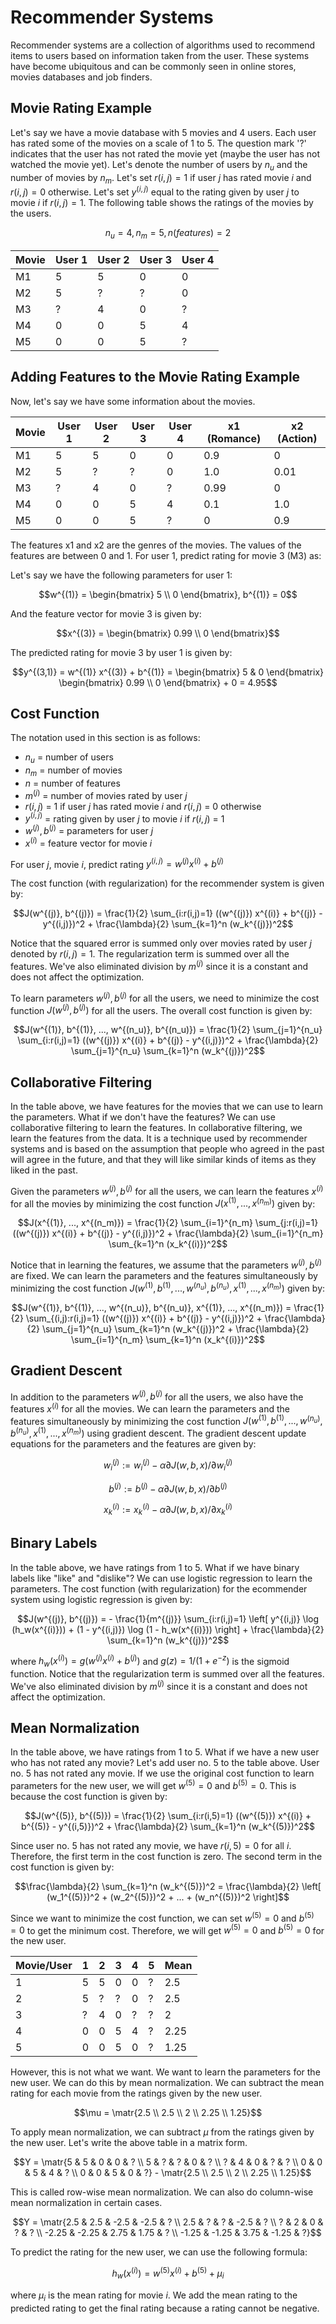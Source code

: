 # Recommender Systems
Recommender systems are a collection of algorithms used to recommend items to users based on information taken from the user. These systems have become ubiquitous and can be commonly seen in online stores, movies databases and job finders.

## Movie Rating Example
Let's say we have a movie database with 5 movies and 4 users. Each user has rated some of the movies on a scale of 1 to 5. The question mark '?' indicates that the user has not rated the movie yet (maybe the user has not watched the movie yet). Let's denote the number of users by $n_u$ and the number of movies by $n_m$. Let's set $r(i,j) = 1$ if user $j$ has rated movie $i$ and $r(i,j) = 0$ otherwise. Let's set $y^{(i,j)}$ equal to the rating given by user $j$ to movie $i$ if $r(i,j) = 1$. The following table shows the ratings of the movies by the users.

$$n_u = 4, n_m = 5, n (features) = 2$$

| Movie | User 1 | User 2 | User 3 | User 4 |
|-------|--------|--------|--------|--------|
| M1    | 5      | 5      | 0      | 0      |
| M2    | 5      | ?      | ?      | 0      |
| M3    | ?      | 4      | 0      | ?      |
| M4    | 0      | 0      | 5      | 4      |
| M5    | 0      | 0      | 5      | ?      |

## Adding Features to the Movie Rating Example
Now, let's say we have some information about the movies.

| Movie | User 1 | User 2 | User 3 | User 4 | x1 (Romance) | x2 (Action) |
|-------|--------|--------|--------|--------|--------------|-------------|
| M1    | 5      | 5      | 0      | 0      | 0.9          | 0           |
| M2    | 5      | ?      | ?      | 0      | 1.0          | 0.01        |
| M3    | ?      | 4      | 0      | ?      | 0.99         | 0           |
| M4    | 0      | 0      | 5      | 4      | 0.1          | 1.0         |
| M5    | 0      | 0      | 5      | ?      | 0            | 0.9         |

The features x1 and x2 are the genres of the movies. The values of the features are between 0 and 1. For user 1, predict rating for movie 3 (M3) as:

Let's say we have the following parameters for user 1:

$$w^{(1)} = \begin{bmatrix} 5 \\ 0 \end{bmatrix}, b^{(1)} = 0$$

And the feature vector for movie 3 is given by:

$$x^{(3)} = \begin{bmatrix} 0.99 \\ 0 \end{bmatrix}$$

The predicted rating for movie 3 by user 1 is given by:

$$y^{(3,1)} = w^{(1)} x^{(3)} + b^{(1)} = \begin{bmatrix} 5 & 0 \end{bmatrix} \begin{bmatrix} 0.99 \\ 0 \end{bmatrix} + 0 = 4.95$$

## Cost Function
The notation used in this section is as follows:

- $n_u$ = number of users
- $n_m$ = number of movies
- $n$ = number of features
- $m^{(j)}$ = number of movies rated by user $j$
- $r(i,j)$ = 1 if user $j$ has rated movie $i$ and $r(i,j)$ = 0 otherwise
- $y^{(i,j)}$ = rating given by user $j$ to movie $i$ if $r(i,j)$ = 1
- $w^{(j)}, b^{(j)}$ = parameters for user $j$
- $x^{(i)}$ = feature vector for movie $i$

For user $j$, movie $i$, predict rating $y^{(i,j)} = w^{(j)}x^{(i)} + b^{(j)}$

The cost function (with regularization) for the recommender system is given by:

$$J(w^{(j)}, b^{(j)}) = \frac{1}{2} \sum_{i:r(i,j)=1} ((w^{(j)}) x^{(i)} + b^{(j)} - y^{(i,j)})^2 + \frac{\lambda}{2} \sum_{k=1}^n (w_k^{(j)})^2$$

Notice that the squared error is summed only over movies rated by user $j$ denoted by $r(i,j) = 1$. The regularization term is summed over all the features. We've also eliminated division by $m^{(j)}$ since it is a constant and does not affect the optimization.

To learn parameters $w^{(j)}, b^{(j)}$ for all the users, we need to minimize the cost function $J(w^{(j)}, b^{(j)})$ for all the users. The overall cost function is given by:

$$J(w^{(1)}, b^{(1)}, ..., w^{(n_u)}, b^{(n_u)}) = \frac{1}{2} \sum_{j=1}^{n_u} \sum_{i:r(i,j)=1} ((w^{(j)}) x^{(i)} + b^{(j)} - y^{(i,j)})^2 + \frac{\lambda}{2} \sum_{j=1}^{n_u} \sum_{k=1}^n (w_k^{(j)})^2$$

## Collaborative Filtering
In the table above, we have features for the movies that we can use to learn the parameters. What if we don't have the features? We can use collaborative filtering to learn the features. In collaborative filtering, we learn the features from the data. It is a technique used by recommender systems and is based on the assumption that people who agreed in the past will agree in the future, and that they will like similar kinds of items as they liked in the past.

Given the parameters $w^{(j)}, b^{(j)}$ for all the users, we can learn the features $x^{(i)}$ for all the movies by minimizing the cost function $J(x^{(1)}, ..., x^{(n_m)})$ given by:

$$J(x^{(1)}, ..., x^{(n_m)}) = \frac{1}{2} \sum_{i=1}^{n_m} \sum_{j:r(i,j)=1} ((w^{(j)}) x^{(i)} + b^{(j)} - y^{(i,j)})^2 + \frac{\lambda}{2} \sum_{i=1}^{n_m} \sum_{k=1}^n (x_k^{(i)})^2$$

Notice that in learning the features, we assume that the parameters $w^{(j)}, b^{(j)}$ are fixed. We can learn the parameters and the features simultaneously by minimizing the cost function $J(w^{(1)}, b^{(1)}, ..., w^{(n_u)}, b^{(n_u)}, x^{(1)}, ..., x^{(n_m)})$ given by:

$$J(w^{(1)}, b^{(1)}, ..., w^{(n_u)}, b^{(n_u)}, x^{(1)}, ..., x^{(n_m)}) = \frac{1}{2} \sum_{(i,j):r(i,j)=1} ((w^{(j)}) x^{(i)} + b^{(j)} - y^{(i,j)})^2 + \frac{\lambda}{2} \sum_{j=1}^{n_u} \sum_{k=1}^n (w_k^{(j)})^2 + \frac{\lambda}{2} \sum_{i=1}^{n_m} \sum_{k=1}^n (x_k^{(i)})^2$$

## Gradient Descent
In addition to the parameters $w^{(j)}, b^{(j)}$ for all the users, we also have the features $x^{(i)}$ for all the movies. We can learn the parameters and the features simultaneously by minimizing the cost function $J(w^{(1)}, b^{(1)}, ..., w^{(n_u)}, b^{(n_u)}, x^{(1)}, ..., x^{(n_m)})$ using gradient descent. The gradient descent update equations for the parameters and the features are given by:

$$w_i^{(j)} := w_i^{(j)} - \alpha \partial J(w, b, x) / \partial w_i^{(j)}$$

$$b^{(j)} := b^{(j)} - \alpha \partial J(w, b, x) / \partial b^{(j)}$$

$$x_k^{(i)} := x_k^{(i)} - \alpha \partial J(w, b, x) / \partial x_k^{(i)}$$

## Binary Labels
In the table above, we have ratings from 1 to 5. What if we have binary labels like "like" and "dislike"? We can use logistic regression to learn the parameters. The cost function (with regularization) for the ecommender system using logistic regression is given by:

$$J(w^{(j)}, b^{(j)}) = - \frac{1}{m^{(j)}} \sum_{i:r(i,j)=1} \left[ y^{(i,j)} \log (h_w(x^{(i)})) + (1 - y^{(i,j)}) \log (1 - h_w(x^{(i)})) \right] + \frac{\lambda}{2} \sum_{k=1}^n (w_k^{(j)})^2$$

where $h_w(x^{(i)}) = g(w^{(j)} x^{(i)} + b^{(j)})$ and $g(z) = 1 / (1 + e^{-z})$ is the sigmoid function. Notice that the regularization term is summed over all the features. We've also eliminated division by $m^{(j)}$ since it is a constant and does not affect the optimization.

## Mean Normalization
In the table above, we have ratings from 1 to 5. What if we have a new user who has not rated any movie? Let's add user no. 5 to the table above. User no. 5 has not rated any movie. If we use the original cost function to learn parameters for the new user, we will get $w^{(5)} = 0$ and $b^{(5)} = 0$. This is because the cost function is given by:

$$J(w^{(5)}, b^{(5)}) = \frac{1}{2} \sum_{i:r(i,5)=1} ((w^{(5)}) x^{(i)} + b^{(5)} - y^{(i,5)})^2 + \frac{\lambda}{2} \sum_{k=1}^n (w_k^{(5)})^2$$

Since user no. 5 has not rated any movie, we have $r(i,5) = 0$ for all $i$. Therefore, the first term in the cost function is zero. The second term in the cost function is given by:

$$\frac{\lambda}{2} \sum_{k=1}^n (w_k^{(5)})^2 = \frac{\lambda}{2} \left[ (w_1^{(5)})^2 + (w_2^{(5)})^2 + ... + (w_n^{(5)})^2 \right]$$

Since we want to minimize the cost function, we can set $w^{(5)} = 0$ and $b^{(5)} = 0$ to get the minimum cost. Therefore, we will get $w^{(5)} = 0$ and $b^{(5)} = 0$ for the new user.

| Movie/User | 1 | 2 | 3 | 4 | 5 | Mean |
| --- | --- | --- | --- | --- | --- | --- |
| 1 | 5 | 5 | 0 | 0 | ? | 2.5 |
| 2 | 5 | ? | ? | 0 | ? | 2.5 |
| 3 | ? | 4 | 0 | ? | ? | 2 |
| 4 | 0 | 0 | 5 | 4 | ? | 2.25 |
| 5 | 0 | 0 | 5 | 0 | ? | 1.25 |

However, this is not what we want. We want to learn the parameters for the new user. We can do this by mean normalization. We can subtract the mean rating for each movie from the ratings given by the new user.

$$\mu = \matr{2.5 \\ 2.5 \\ 2 \\ 2.25 \\ 1.25}$$

To apply mean normalization, we can subtract $\mu$ from the ratings given by the new user. Let's write the above table in a matrix form.

$$Y = \matr{5 & 5 & 0 & 0 & ? \\ 5 & ? & ? & 0 & ? \\ ? & 4 & 0 & ? & ? \\ 0 & 0 & 5 & 4 & ? \\ 0 & 0 & 5 & 0 & ?} - \matr{2.5 \\ 2.5 \\ 2 \\ 2.25 \\ 1.25}$$

This is called row-wise mean normalization. We can also do column-wise mean normalization in certain cases.

$$Y = \matr{2.5 & 2.5 & -2.5 & -2.5 & ? \\ 2.5 & ? & ? & -2.5 & ? \\ ? & 2 & 0 & ? & ? \\ -2.25 & -2.25 & 2.75 & 1.75 & ? \\ -1.25 & -1.25 & 3.75 & -1.25 & ?}$$

To predict the rating for the new user, we can use the following formula:

$$h_w(x^{(i)}) = w^{(5)} x^{(i)} + b^{(5)} + \mu_i$$

where $\mu_i$ is the mean rating for movie $i$. We add the mean rating to the predicted rating to get the final rating because a rating cannot be negative.